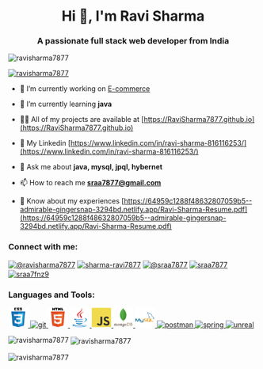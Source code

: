 <h1 align="center">Hi 👋, I'm Ravi Sharma</h1>
<h3 align="center">A passionate full stack web developer from India</h3>

<p align="left"> <img src="https://komarev.com/ghpvc/?username=ravisharma7877&label=Profile%20views&color=0e75b6&style=flat" alt="ravisharma7877" /> </p>

<p align="left"> <a href="https://github.com/ryo-ma/github-profile-trophy"><img src="https://github-profile-trophy.vercel.app/?username=ravisharma7877" alt="ravisharma7877" /></a> </p>

- 🔭 I’m currently working on [E-commerce](https://github.com/RaviSharma7877/Ecommerce)

- 🌱 I’m currently learning **java**

- 👨‍💻 All of my projects are available at [https://RaviSharma7877.github.io](https://RaviSharma7877.github.io)

- 📝 My Linkedin [https://www.linkedin.com/in/ravi-sharma-816116253/](https://www.linkedin.com/in/ravi-sharma-816116253/)

- 💬 Ask me about **java, mysql, jpql, hybernet**

- 📫 How to reach me **sraa7877@gmail.com**

- 📄 Know about my experiences [https://64959c1288f48632807059b5--admirable-gingersnap-3294bd.netlify.app/Ravi-Sharma-Resume.pdf](https://64959c1288f48632807059b5--admirable-gingersnap-3294bd.netlify.app/Ravi-Sharma-Resume.pdf)

<h3 align="left">Connect with me:</h3>
<p align="left">
<a href="https://codepen.io/@ravisharma7877" target="blank"><img align="center" src="https://raw.githubusercontent.com/rahuldkjain/github-profile-readme-generator/master/src/images/icons/Social/codepen.svg" alt="@ravisharma7877" height="30" width="40" /></a>
<a href="https://linkedin.com/in/sharma-ravi7877" target="blank"><img align="center" src="https://raw.githubusercontent.com/rahuldkjain/github-profile-readme-generator/master/src/images/icons/Social/linked-in-alt.svg" alt="sharma-ravi7877" height="30" width="40" /></a>
<a href="https://www.hackerrank.com/@sraa7877" target="blank"><img align="center" src="https://raw.githubusercontent.com/rahuldkjain/github-profile-readme-generator/master/src/images/icons/Social/hackerrank.svg" alt="@sraa7877" height="30" width="40" /></a>
<a href="https://www.leetcode.com/sraa7877" target="blank"><img align="center" src="https://raw.githubusercontent.com/rahuldkjain/github-profile-readme-generator/master/src/images/icons/Social/leet-code.svg" alt="sraa7877" height="30" width="40" /></a>
<a href="https://auth.geeksforgeeks.org/user/sraa7fnz9" target="blank"><img align="center" src="https://raw.githubusercontent.com/rahuldkjain/github-profile-readme-generator/master/src/images/icons/Social/geeks-for-geeks.svg" alt="sraa7fnz9" height="30" width="40" /></a>
</p>

<h3 align="left">Languages and Tools:</h3>
<p align="left"> <a href="https://www.w3schools.com/css/" target="_blank" rel="noreferrer"> <img src="https://raw.githubusercontent.com/devicons/devicon/master/icons/css3/css3-original-wordmark.svg" alt="css3" width="40" height="40"/> </a> <a href="https://git-scm.com/" target="_blank" rel="noreferrer"> <img src="https://www.vectorlogo.zone/logos/git-scm/git-scm-icon.svg" alt="git" width="40" height="40"/> </a> <a href="https://www.w3.org/html/" target="_blank" rel="noreferrer"> <img src="https://raw.githubusercontent.com/devicons/devicon/master/icons/html5/html5-original-wordmark.svg" alt="html5" width="40" height="40"/> </a> <a href="https://www.java.com" target="_blank" rel="noreferrer"> <img src="https://raw.githubusercontent.com/devicons/devicon/master/icons/java/java-original.svg" alt="java" width="40" height="40"/> </a> <a href="https://developer.mozilla.org/en-US/docs/Web/JavaScript" target="_blank" rel="noreferrer"> <img src="https://raw.githubusercontent.com/devicons/devicon/master/icons/javascript/javascript-original.svg" alt="javascript" width="40" height="40"/> </a> <a href="https://www.mongodb.com/" target="_blank" rel="noreferrer"> <img src="https://raw.githubusercontent.com/devicons/devicon/master/icons/mongodb/mongodb-original-wordmark.svg" alt="mongodb" width="40" height="40"/> </a> <a href="https://www.mysql.com/" target="_blank" rel="noreferrer"> <img src="https://raw.githubusercontent.com/devicons/devicon/master/icons/mysql/mysql-original-wordmark.svg" alt="mysql" width="40" height="40"/> </a> <a href="https://postman.com" target="_blank" rel="noreferrer"> <img src="https://www.vectorlogo.zone/logos/getpostman/getpostman-icon.svg" alt="postman" width="40" height="40"/> </a> <a href="https://spring.io/" target="_blank" rel="noreferrer"> <img src="https://www.vectorlogo.zone/logos/springio/springio-icon.svg" alt="spring" width="40" height="40"/> </a> <a href="https://unrealengine.com/" target="_blank" rel="noreferrer"> <img src="https://raw.githubusercontent.com/kenangundogan/fontisto/036b7eca71aab1bef8e6a0518f7329f13ed62f6b/icons/svg/brand/unreal-engine.svg" alt="unreal" width="40" height="40"/> </a> </p>

<p><img align="left" src="https://github-readme-stats.vercel.app/api/top-langs?username=ravisharma7877&show_icons=true&locale=en&layout=compact" alt="ravisharma7877" /></p>

<p>&nbsp;<img align="center" src="https://github-readme-stats.vercel.app/api?username=ravisharma7877&show_icons=true&locale=en" alt="ravisharma7877" /></p>

<p><img align="center" src="https://github-readme-streak-stats.herokuapp.com/?user=ravisharma7877&" alt="ravisharma7877" /></p>
